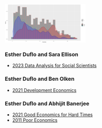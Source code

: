 <img src="HW/hist2.png" height= "50%" width="50%"> 

### Esther Duflo and Sara Ellison
- [2023 Data Analysis for Social Scientists](https://www.youtube.com/playlist?list=PLUl4u3cNGP61ATaGTFcSp7bhogloD2wHP)

### Esther Duflo and Ben Olken
- [2021 Development Economics](https://www.youtube.com/watch?v=fIFB6SBw2lU&list=PLUl4u3cNGP61kvh3caDts2R6LmkYbmzaG)
  
### Esther Duflo and Abhijit Banerjee
- [2021 Good Economics for Hard Times](https://www.parisschoolofeconomics.eu/en/news/from-may-24-to-june-4-watch-abhijit-banerjee-and-esther-duflo-s-online-course/)
- [2011 Poor Economics](https://www.youtube.com/playlist?list=PLUl4u3cNGP620R91K4KP_fO4l3eeK5lDn)

